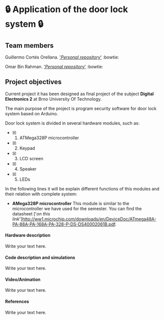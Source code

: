 # :lock: Application of the door lock system :lock:

## Team members
Guillermo Cortés Orellana. ['*Personal repository*'](https://github.com/GuicoRM) :bowtie:

Omar Bin Rahman. ['*Personal repository*'](https://moodle.vutbr.cz/course/view.php?id=229631) :bowtie:

## Project objectives
Current project it has been designed as final project of the subject **Digital Electronics 2** at Brno University Of Technology.

The main purpose of the project is program security software for door lock system based on Arduino.

Door lock system is divided in several hardware modules, such as:

- [x] 1. ATMega328P microcontroller
- [x] 2. Keypad
- [x] 3. LCD screen
- [x] 4. Speaker
- [x] 5. LEDs

In the following lines it will be explain different functions of this modules and their relation with complete system:

- **AMega328P microcontroller**
This module is similar to the microcontroller we have used for the semester. You can find the datasheet ['*on this link*']http://ww1.microchip.com/downloads/en/DeviceDoc/ATmega48A-PA-88A-PA-168A-PA-328-P-DS-DS40002061B.pdf.

#### Hardware description
Write your text here.

#### Code description and simulations
Write your text here.

#### Video/Animation
Write your text here.

#### References
Write your text here.
